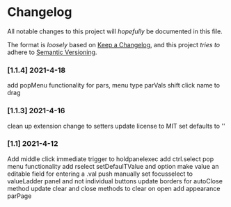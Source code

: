# Changelog
All notable changes to this project will _hopefully_ be documented in this file.

The format is _loosely_ based on [Keep a Changelog](https://keepachangelog.com/en/1.0.0/),
and this project _tries to_ adhere to [Semantic Versioning](https://semver.org/spec/v2.0.0.html).

### [1.1.4] 2021-4-18
add popMenu functionality for pars, menu type parVals 
shift click name to drag

### [1.1.3] 2021-4-16
clean up extension 
change to setters 
update license to MIT 
set defaults to ''


### [1.1] 2021-4-12
Add middle click immediate trigger to holdpanelexec
add ctrl.select pop menu functionality
add rselect setDefaulTValue and option
make value an editable field for entering a .val push manually
set focusselect to valueLadder panel and not individual buttons
update borders for autoClose method
update clear and close methods to clear on open
add appearance parPage
